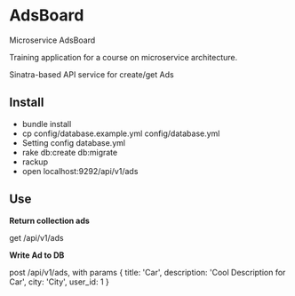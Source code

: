# AdsBoard
Microservice AdsBoard

Training application for a course on microservice architecture.

Sinatra-based API service for create/get Ads

## Install

* bundle install
* cp config/database.example.yml config/database.yml
* Setting config database.yml
* rake db:create db:migrate
* rackup
* open localhost:9292/api/v1/ads

## Use

**Return collection ads**

get /api/v1/ads

**Write Ad to DB** 

post /api/v1/ads, with params { title: 'Car', description: 'Cool Description for Car', city: 'City', user_id: 1 }

